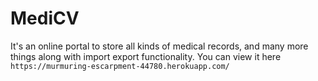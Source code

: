 # MediCV
It's an online portal to store all kinds of medical records, and many more things along with import export functionality.
You can view it here
`https://murmuring-escarpment-44780.herokuapp.com/`
